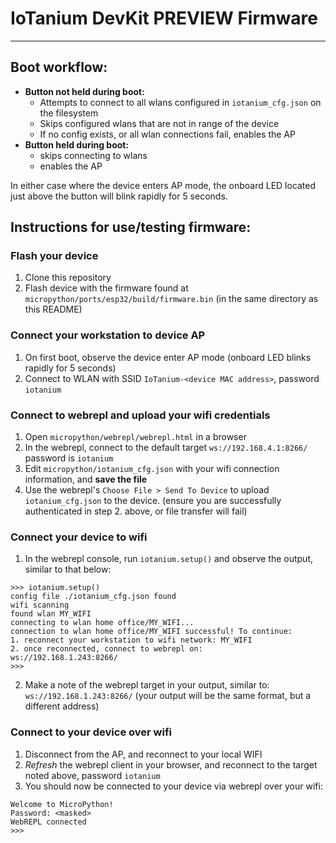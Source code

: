 # IoTanium DevKit PREVIEW Firmware
---
## Boot workflow:
- **Button not held during boot:**
    - Attempts to connect to all wlans configured in `iotanium_cfg.json` on the filesystem
    - Skips configured wlans that are not in range of the device
    - If no config exists, or all wlan connections fail, enables the AP
- **Button held during boot:**
    - skips connecting to wlans
    - enables the AP
    
In either case where the device enters AP mode, the onboard LED located just above the button will blink rapidly for 5 seconds.

## Instructions for use/testing firmware:

### Flash your device
1. Clone this repository
1. Flash device with the firmware found at `micropython/ports/esp32/build/firmware.bin` (in the same directory as this README)

### Connect your workstation to device AP
1. On first boot, observe the device enter AP mode (onboard LED blinks rapidly for 5 seconds)
1. Connect to WLAN with SSID `IoTanium-<device MAC address>`, password `iotanium`

### Connect to webrepl and upload your wifi credentials
1. Open `micropython/webrepl/webrepl.html` in a browser
1. In the webrepl, connect to the default target `ws://192.168.4.1:8266/` password is `iotanium`
1. Edit `micropython/iotanium_cfg.json` with your wifi connection information, and **save the file**
1. Use the webrepl's `Choose File > Send To Device` to upload `iotanium_cfg.json` to the device.  (ensure you are successfully authenticated in step 2. above, or file transfer will fail)

### Connect your device to wifi
1. In the webrepl console, run `iotanium.setup()` and observe the output, similar to that below:
```
>>> iotanium.setup()
config file ./iotanium_cfg.json found
wifi scanning
found wlan MY_WIFI
connecting to wlan home office/MY_WIFI...
connection to wlan home office/MY_WIFI successful! To continue:
1. reconnect your workstation to wifi network: MY_WIFI
2. once reconnected, connect to webrepl on:
ws://192.168.1.243:8266/                               
>>>   
```
2. Make a note of the webrepl target in your output, similar to: `ws://192.168.1.243:8266/` (your output will be the same format, but a different address)

### Connect to your device over wifi
1. Disconnect from the AP, and reconnect to your local WIFI
2. *Refresh* the webrepl client in your browser, and reconnect to the target noted above, password `iotanium`
3. You should now be connected to your device via webrepl over your wifi:
```
Welcome to MicroPython!
Password: <masked>
WebREPL connected
>>>
```